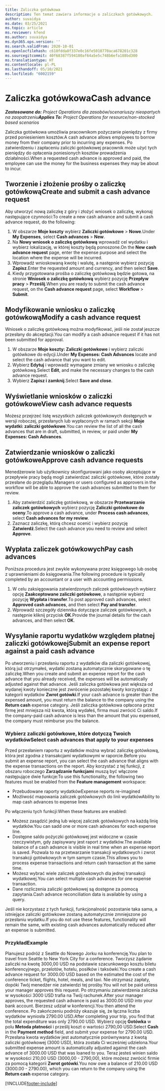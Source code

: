 ```yaml
---
title: Zaliczka gotówkowa
description: Ten temat zawiera informacje o zaliczkach gotówkowych.
author: suvaidya
ms.date: 03/25/2021
ms.topic: article
ms.reviewer: kfend
ms.author: suvaidya
ms.dyn365.ops.version: ''
ms.search.validFrom: 2020-10-01
ms.openlocfilehash: c610fdda8f337e0c16fe5010770aca678201c328
ms.sourcegitcommit: 40f68387f594180af64a5e5c748b6efa188bd300
ms.translationtype: HT
ms.contentlocale: pl-PL
ms.lasthandoff: 05/10/2021
ms.locfileid: "6002159"
---
```

# <a name="cash-advance"></a><span data-ttu-id="c5892-103">Zaliczka gotówkowa</span><span class="sxs-lookup"><span data-stu-id="c5892-103">Cash advance</span></span>

<span data-ttu-id="c5892-104">_**Zastosowane do:** Project Operations dla zasobów/scenariuszy nieopartych na zaopatrzeniu_</span><span class="sxs-lookup"><span data-stu-id="c5892-104">_**Applies To:** Project Operations for resource/non-stocked based scenarios_</span></span>

<span data-ttu-id="c5892-105">Zaliczka gotówkowa umożliwia pracownikom pożyczanie pieniędzy z firmy przed poniesieniem kosztów.</span><span class="sxs-lookup"><span data-stu-id="c5892-105">A cash advance allows employees to borrow money from their company prior to incurring any expenses.</span></span> <span data-ttu-id="c5892-106">Po zatwierdzeniu i zapłaceniu zaliczki gotówkowej pracownik może użyć tych pieniędzy do opłacenia poniesionych kosztów prowadzenia działalności.</span><span class="sxs-lookup"><span data-stu-id="c5892-106">When a requested cash advance is approved and paid, the employee can use the money for the business expenses they may be about to incur.</span></span> 

## <a name="create-and-submit-a-cash-advance-request"></a><span data-ttu-id="c5892-107">Tworzenie i złożenie prośby o zaliczkę gotówkową</span><span class="sxs-lookup"><span data-stu-id="c5892-107">Create and submit a cash advance request</span></span>
<span data-ttu-id="c5892-108">Aby utworzyć nową zaliczkę z góry i złożyć wniosek o zaliczkę, wykonaj następujące czynności:</span><span class="sxs-lookup"><span data-stu-id="c5892-108">To create a new cash advance and submit a cash advance request, do the following:</span></span> 

1. <span data-ttu-id="c5892-109">W obszarze **Moje koszty** wybierz **Zaliczki gotówkowe** > **Nowe**.</span><span class="sxs-lookup"><span data-stu-id="c5892-109">Under **My Expenses**, select **Cash advances** > **New**.</span></span> 
2. <span data-ttu-id="c5892-110">Na **Nowy wniosek o zaliczkę gotówkową** wprowadź cel wydatku i wybierz lokalizację, w której koszty będą ponoszone.</span><span class="sxs-lookup"><span data-stu-id="c5892-110">On the **New cash advance request** page, enter the expense purpose and select the location where the expense will be incurred.</span></span>
3. <span data-ttu-id="c5892-111">Wprowadź wnioskowaną kwotę i walutę, a następnie wybierz pozycję **Zapisz**.</span><span class="sxs-lookup"><span data-stu-id="c5892-111">Enter the requested amount and currency, and then select **Save**.</span></span> 
4. <span data-ttu-id="c5892-112">Kiedy przygotowana prośba o zaliczkę gotówkową będzie gotowa, na stronie **Wniosek o zaliczkę gotówkową** wybierz pozycję **Przepływ pracy** > **Prześlij**.</span><span class="sxs-lookup"><span data-stu-id="c5892-112">When you are ready to submit the cash advance request, on the **Cash advance request** page, select **Workflow** > **Submit**.</span></span>

## <a name="modify-a-cash-advance-request"></a><span data-ttu-id="c5892-113">Modyfikowanie wniosku o zaliczkę gotówkową</span><span class="sxs-lookup"><span data-stu-id="c5892-113">Modify a cash advance request</span></span>

<span data-ttu-id="c5892-114">Wniosek o zaliczkę gotówkową można modyfikować, jeśli nie został jeszcze przesłany do akceptacji.</span><span class="sxs-lookup"><span data-stu-id="c5892-114">You can modify a cash advance request if it has not been submitted for approval.</span></span>

1. <span data-ttu-id="c5892-115">W obszarze **Moje koszty: Zaliczki gotówkowe** i wybierz zaliczki gotówkowe do edycji.</span><span class="sxs-lookup"><span data-stu-id="c5892-115">Under **My Expenses: Cash Advances** locate and select the cash advance that you want to edit.</span></span>
2. <span data-ttu-id="c5892-116">Wybierz **Edytuj** i wprowadź wymagane zmiany we wniosku o zaliczkę gotówkową.</span><span class="sxs-lookup"><span data-stu-id="c5892-116">Select **Edit**, and make the necessary changes to the cash advance request.</span></span> 
3. <span data-ttu-id="c5892-117">Wybierz **Zapisz i zamknij**.</span><span class="sxs-lookup"><span data-stu-id="c5892-117">Select **Save and close**.</span></span>


## <a name="view-cash-advance-requests"></a><span data-ttu-id="c5892-118">Wyświetlanie wniosków o zaliczki gotówkowe</span><span class="sxs-lookup"><span data-stu-id="c5892-118">View cash advance requests</span></span>
<span data-ttu-id="c5892-119">Możesz przejrzeć listę wszystkich zaliczek gotówkowych dostępnych w wersji roboczej, przesłanych lub wypłaconych w ramach sekcji **Moje wydatki: zaliczki gotówkowe**.</span><span class="sxs-lookup"><span data-stu-id="c5892-119">You can review the list of all the cash advances that are in draft, submitted, in review, or paid under **My Expenses: Cash Advances**.</span></span> 

## <a name="approve-cash-advance-requests"></a><span data-ttu-id="c5892-120">Zatwierdzanie wniosków o zaliczki gotówkowe</span><span class="sxs-lookup"><span data-stu-id="c5892-120">Approve cash advance requests</span></span>

<span data-ttu-id="c5892-121">Menedżerowie lub użytkownicy skonfigurowani jako osoby akceptujące w przepływie pracy będą mogli zatwierdzać zaliczki gotówkowe, które zostały przesłane do przeglądu.</span><span class="sxs-lookup"><span data-stu-id="c5892-121">Managers or users configured as approvers in the workflow will be able to approve the cash advances submitted to them for review.</span></span> 

1. <span data-ttu-id="c5892-122">Aby zatwierdzić zaliczkę gotówkową, w obszarze **Przetwarzanie zaliczek gotówkowych** wybierz pozycję **Zaliczki gotówkowe do oceny**.</span><span class="sxs-lookup"><span data-stu-id="c5892-122">To approve a cash advance, under **Process cash advances**, select **Cash advances for my review**.</span></span>
2. <span data-ttu-id="c5892-123">Zaznacz zaliczkę, którą chcesz ocenić i wybierz pozycję **Zatwierdź**.</span><span class="sxs-lookup"><span data-stu-id="c5892-123">Select the cash advance you need to review and select **Approve**.</span></span>  

## <a name="pay-cash-advances"></a><span data-ttu-id="c5892-124">Wypłata zaliczek gotówkowych</span><span class="sxs-lookup"><span data-stu-id="c5892-124">Pay cash advances</span></span> 
<span data-ttu-id="c5892-125">Poniższa procedura jest zwykle wykonywana przez księgowego lub osobę z uprawnieniami do księgowania.</span><span class="sxs-lookup"><span data-stu-id="c5892-125">The following procedure is typically completed by an accountant or a user with accounting permissions.</span></span>

1. <span data-ttu-id="c5892-126">W celu zaksięgowania zatwierdzonych zaliczek gotówkowych wybierz opcję **Zaakceptowane zaliczki gotówkowe**, a następnie wybierz pozycję **Wypłata i transfer**.</span><span class="sxs-lookup"><span data-stu-id="c5892-126">To post approved cash advances, select **Approved cash advances**, and then select **Pay and transfer**.</span></span>  
2. <span data-ttu-id="c5892-127">Wprowadź szczegóły dziennika dotyczące zaliczek gotówkowych, a następnie kliknij przycisk **OK**.</span><span class="sxs-lookup"><span data-stu-id="c5892-127">Provide the journal details for the cash advances, and then select **OK**.</span></span> 

## <a name="submit-an-expense-report-against-a-paid-cash-advance"></a><span data-ttu-id="c5892-128">Wysyłanie raportu wydatków względem płatnej zaliczki gotówkowej</span><span class="sxs-lookup"><span data-stu-id="c5892-128">Submit an expense report against a paid cash advance</span></span> 

<span data-ttu-id="c5892-129">Po utworzeniu i przesłaniu raportu z wydatków dla zaliczki gotówkowej, którą już otrzymałeś, wydatki zostaną automatycznie skorygowane o tę zaliczkę.</span><span class="sxs-lookup"><span data-stu-id="c5892-129">When you create and submit an expense report for the cash advance that you already received, the expenses will be automatically adjusted against that advance.</span></span> <span data-ttu-id="c5892-130">Jeśli zaliczka gotówkowa jest większa od wydanej kwoty konieczne jest zwrócenie pozostałej kwoty korzystając z kategorii wydatków **Zwrot gotówki**.</span><span class="sxs-lookup"><span data-stu-id="c5892-130">If your cash advance is greater than the expensed amount, you must return the balance to the company using the **Return cash** expense category.</span></span> <span data-ttu-id="c5892-131">Jeśli zaliczka gotówkowa opłacona przez firmę jest mniejsza niż kwota, którą wydałeś, firma musi zwrócić Ci saldo.</span><span class="sxs-lookup"><span data-stu-id="c5892-131">If the company-paid cash advance is less than the amount that you expensed, the company must reimburse you the balance.</span></span> 

### <a name="select-cash-advances-that-apply-to-your-expenses"></a><span data-ttu-id="c5892-132">Wybierz zaliczki gotówkowe, które dotyczą Twoich wydatków</span><span class="sxs-lookup"><span data-stu-id="c5892-132">Select cash advances that apply to your expenses</span></span>
<span data-ttu-id="c5892-133">Przed przesłaniem raportu z wydatków można wybrać zaliczkę gotówkową, która jest zgodna z transakcjami wydatkowymi w raporcie.</span><span class="sxs-lookup"><span data-stu-id="c5892-133">Before you submit an expense report, you can select the cash advance that aligns with the expense transactions on the report.</span></span> <span data-ttu-id="c5892-134">Aby korzystać z tej funkcji, z obszaru roboczego **Zarządzanie funkcjami** muszą być włączone następujące dwie funkcje:</span><span class="sxs-lookup"><span data-stu-id="c5892-134">To use this functionality, the following two features must be enabled from the **Feature management** workspace:</span></span>

  - <span data-ttu-id="c5892-135">Przebudowane raporty wydatków</span><span class="sxs-lookup"><span data-stu-id="c5892-135">Expense reports re-imagined</span></span>
  - <span data-ttu-id="c5892-136">Możliwość mapowania zaliczek gotówkowych do linii wydatków</span><span class="sxs-lookup"><span data-stu-id="c5892-136">Ability to map cash advances to expense lines</span></span>
 
 <span data-ttu-id="c5892-137">Po włączeniu tych funkcji:</span><span class="sxs-lookup"><span data-stu-id="c5892-137">When these features are enabled:</span></span>
 
  - <span data-ttu-id="c5892-138">Możesz zasądzić jedną lub więcej zaliczek gotówkowych na każdą linię wydatków.</span><span class="sxs-lookup"><span data-stu-id="c5892-138">You can sadd one or more cash advances for each expense line.</span></span>
  - <span data-ttu-id="c5892-139">Dostępne saldo pożyczki gotówkowej jest widoczne w czasie rzeczywistym, gdy zapisywany jest raport z wydatków.</span><span class="sxs-lookup"><span data-stu-id="c5892-139">The available balance of a cash advance is visible in real time when an expense report is saved.</span></span> <span data-ttu-id="c5892-140">Pozwala to na przetwarzanie transakcji wydatkowych i zwrot transakcji gotówkowych w tym samym czasie.</span><span class="sxs-lookup"><span data-stu-id="c5892-140">This allows you to process expense transactions and return cash transaction at the same time.</span></span>
  - <span data-ttu-id="c5892-141">Możesz wybrać wiele zaliczek gotówkowych dla jednej transakcji wydatkowej.</span><span class="sxs-lookup"><span data-stu-id="c5892-141">You can select multiple cash advances for one expense transaction.</span></span>
  - <span data-ttu-id="c5892-142">Dane rozliczenia zaliczki gotówkowej są dostępne za pomocą zapytania.</span><span class="sxs-lookup"><span data-stu-id="c5892-142">Cash advance reconciliation data is available by using a query.</span></span> 
 
<span data-ttu-id="c5892-143">Jeśli nie korzystasz z tych funkcji, funkcjonalność pozostanie taka sama, a istniejące zaliczki gotówkowe zostaną automatycznie zmniejszone po przesłaniu wydatku.</span><span class="sxs-lookup"><span data-stu-id="c5892-143">If you do not use these features, functionality will remain the same, with existing cash advances automatically reduced after an expense is submitted.</span></span>

### <a name="example"></a><span data-ttu-id="c5892-144">Przykład</span><span class="sxs-lookup"><span data-stu-id="c5892-144">Example</span></span> 
<span data-ttu-id="c5892-145">Planujesz podróż z Seattle do Nowego Jorku na konferencję.</span><span class="sxs-lookup"><span data-stu-id="c5892-145">You plan to travel from Seattle to New York City for a conference.</span></span> <span data-ttu-id="c5892-146">Tworzysz żądanie zaliczki na kwotę 3000,00 USD na podstawie szacunkowego kosztu biletu konferencyjnego, przelotów, hotelu, posiłków i taksówki.</span><span class="sxs-lookup"><span data-stu-id="c5892-146">You create a cash advance request for 3000.00 USD based on the estimated the cost of the conference ticket, flights, hotel, meals, and taxi.</span></span> <span data-ttu-id="c5892-147">Nie otrzymasz zapłaty, dopóki Twój menedżer nie zatwierdzi tej prośby.</span><span class="sxs-lookup"><span data-stu-id="c5892-147">You will not be paid unless your manager approves this request.</span></span> <span data-ttu-id="c5892-148">Po otrzymaniu zatwierdzenia zaliczka w wysokości 3000 USD trafia na Twój rachunek.</span><span class="sxs-lookup"><span data-stu-id="c5892-148">After your manager approves, the requested cash advance is paid as 3000.00 USD into your bank account.</span></span> <span data-ttu-id="c5892-149">Bierzesz udział w konferencji.</span><span class="sxs-lookup"><span data-stu-id="c5892-149">You then attend the conference.</span></span> <span data-ttu-id="c5892-150">Po zakończeniu podróży okazuje się, że łączna liczba wydatków wyniosła 2790.00 USD.</span><span class="sxs-lookup"><span data-stu-id="c5892-150">After completing your trip, you find that the total expenditure was only 2790.00 USD.</span></span> <span data-ttu-id="c5892-151">Wybierz opcję **Gotówka** w polu **Metoda płatności** i prześlij koszt o wartości 2790,00 USD.</span><span class="sxs-lookup"><span data-stu-id="c5892-151">Select **Cash** in the **Payment method** field, and submit your expense for 2790.00 USD.</span></span> <span data-ttu-id="c5892-152">Przesłana kwota wydatków jest automatycznie porównywana z kwotą zaliczki gotówkowej (3000 USD), która została Ci wcześniej udzielona.</span><span class="sxs-lookup"><span data-stu-id="c5892-152">Your submitted expense amount is automatically adjusted against the cash advance of 3000.00 USD that was loaned to you.</span></span> <span data-ttu-id="c5892-153">Teraz jesteś winien saldo w wysokości 210,00 USD (3000,00 - 2790,00), które możesz zwrócić firmie za pomocą kategorii **Zwrot gotówki**.</span><span class="sxs-lookup"><span data-stu-id="c5892-153">You now owe a balance of 210.00 USD (3000.00 - 2790.00), which you can return to the company using the **Return cash** expense category.</span></span>



[!INCLUDE[footer-include](../includes/footer-banner.md)]
